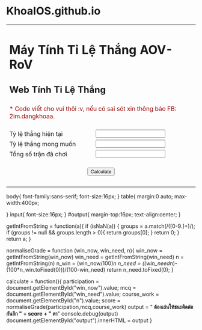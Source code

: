 # KhoaIOS.github.io
<table>
  <tr>
    <td colspan="2">
      <h1>Máy Tính Tỉ Lệ Thắng AOV-RoV</h1>
      <h2>Web Tính Tỉ Lệ Thắng</h2>
    </td>
  </tr>
      <tr>
    <td colspan="2">
      <span style="color:#900">
        * Code viết cho vui thôi :v, nếu có sai sót xin thông báo FB: 2im.dangkhoaa. </br></br>
      </span>
    </td>
  </tr>
  <tr>
    <td>
      Tỷ lệ thắng hiện tại
    </td>
    <td>
      <input type="text" id="win_now" autocomplete="off"/>
    </td>
  </tr>
  <tr>
    <td>
      Tỷ lệ thắng mong muốn
    </td>
    <td>
      <input type="text" id="win_need" autocomplete="off"/>
    </td>
  </tr>
  <tr>
    <td>
      Tổng số trận đã chơi
    </td>
    <td>
      <input type="text" id="n" autocomplete="off"/>
    </td>
  </tr>

  <tr>
    <td colspan="2" style="text-align:center">
      <br/>
      <input type="button" value="Calculate" onclick="javascript:calculate()">
    </td>
  </tr>
  <tr>
    <td colspan="2">
      <div id="output">&nbsp;</div>
    </td>
  </tr>
</table>

body{
  font-family:sans-serif;
  font-size:16px;
}
table{
  margin:0 auto;
  max-width:400px;
  
}
input{
  font-size:16px;
}
#output{
  margin-top:16px;
  text-align:center;
}

getIntFromString = function(a){
	if (isNaN(a))
	{
		groups = a.match(/([0-9.]+)/);
		if (groups != null && groups.length > 0){
			return groups[0];
		}
		return 0;
	}
	return a;
}

normaliseGrade = function (win_now, win_need, n){
  win_now = getIntFromString(win_now)
  win_need = getIntFromString(win_need)
  n = getIntFromString(n)
  n_win = (win_now/100)*n
  n_need = ((win_need*n)-(100*n_win.toFixed(0)))/(100-win_need)
  return n_need.toFixed(0);
}

calculate = function(){
  participation = document.getElementById("win_now").value;
  mcq = document.getElementById("win_need").value;
  course_work = document.getElementById("n").value;
  score = normaliseGrade(participation,mcq,course_work)
  output = "<strong> ต้องเล่นให้ชนะติดต่อกันอีก " + score + " ตา</strong>"
  console.debug(output)
  document.getElementById("output").innerHTML = output
}

